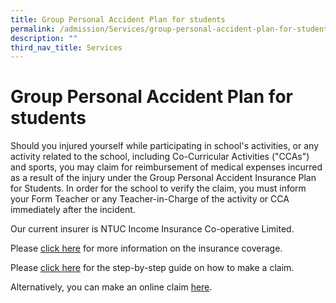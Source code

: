 ```yaml
---
title: Group Personal Accident Plan for students
permalink: /admission/Services/group-personal-accident-plan-for-students
description: ""
third_nav_title: Services
---
```

# **Group Personal Accident Plan for students**

Should you injured yourself while participating in school's activities, or any activity related to the school, including Co-Curricular Activities ("CCAs") and sports, you may claim for reimbursement of medical expenses incurred as a result of the injury under the Group Personal Accident Insurance Plan for Students. In order for the school to verify the claim, you must inform your Form Teacher or any Teacher-in-Charge of the activity or CCA immediately after the incident.

Our current insurer is NTUC Income Insurance Co-operative Limited.

Please [click here](https://www.income.com.sg/insurance/insurance-for-businesses/group-insurance/group-personal-accident-insurance-for-students) for more information on the insurance coverage.

Please [click here](https://www.income.com.sg/claims/group-insurance/group-personal-accident-for-students-claim) for the step-by-step guide on how to make a claim.

Alternatively, you can make an online claim [here](https://studentgpa.incomegroupins.com.sg/#/).